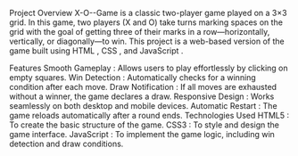 Project Overview
X-O--Game is a classic two-player game played on a 3×3 grid. In this game, two players (X and O) take turns marking spaces on the grid with the goal of getting three of their marks in a row—horizontally, vertically, or diagonally—to win. This project is a web-based version of the game built using HTML , CSS , and JavaScript .

Features
Smooth Gameplay : Allows users to play effortlessly by clicking on empty squares.
Win Detection : Automatically checks for a winning condition after each move.
Draw Notification : If all moves are exhausted without a winner, the game declares a draw.
Responsive Design : Works seamlessly on both desktop and mobile devices.
Automatic Restart : The game reloads automatically after a round ends.
Technologies Used
HTML5 : To create the basic structure of the game.
CSS3 : To style and design the game interface.
JavaScript : To implement the game logic, including win detection and draw conditions.
